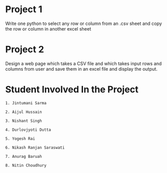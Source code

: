 
# Project 1

Write one python to select any row or column from an .csv sheet and copy the row or column in another excel sheet






# Project 2

Design a web page which takes a CSV file and which takes input rows and columns from user and save them in an excel file and display the output.







# Student Involved In the Project

    1. Jintumani Sarma

    2. Aijul Hussain

    3. Nishant Singh

    4. Durlovjyoti Dutta

    5. Yogesh Rai

    6. Nikash Ranjan Saraswati

    7. Anurag Baruah

    8. Nitin Choudhury

